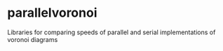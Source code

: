 # parallelvoronoi
Libraries for comparing speeds of parallel and serial implementations of voronoi diagrams
